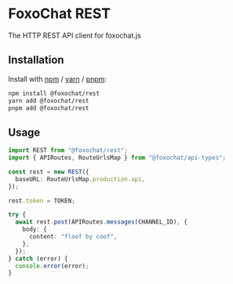 # FoxoChat REST

The HTTP REST API client for foxochat.js

## Installation

Install with [npm](https://www.npmjs.com/) / [yarn](https://yarnpkg.com) / [pnpm](https://pnpm.js.org/):

```sh
npm install @foxochat/rest
yarn add @foxochat/rest
pnpm add @foxochat/rest
```

## Usage

```ts
import REST from "@foxochat/rest";
import { APIRoutes, RouteUrlsMap } from "@foxochat/api-types";

const rest = new REST({
  baseURL: RouteUrlsMap.production.api,
});

rest.token = TOKEN;

try {
  await rest.post(APIRoutes.messages(CHANNEL_ID), {
    body: {
      content: "floof by coof",
    },
  });
} catch (error) {
  console.error(error);
}
```
